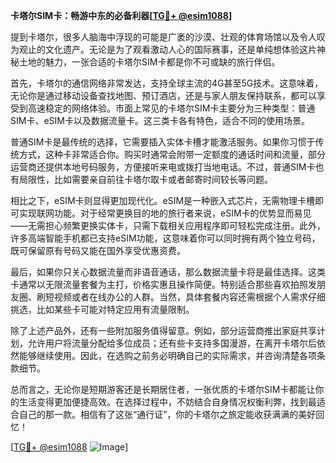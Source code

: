 **卡塔尔SIM卡：畅游中东的必备利器[[TG💪+ @esim1088](https://t.me/s/esim1088)]**

提到卡塔尔，很多人脑海中浮现的可能是广袤的沙漠、壮观的体育场馆以及令人叹为观止的文化遗产。无论是为了观看激动人心的国际赛事，还是单纯想体验这片神秘土地的魅力，一张合适的卡塔尔SIM卡都是你不可或缺的旅行伴侣。

首先，卡塔尔的通信网络非常发达，支持全球主流的4G甚至5G技术。这意味着，无论你是通过移动设备查找地图、预订酒店，还是与家人朋友保持联系，都可以享受到高速稳定的网络体验。市面上常见的卡塔尔SIM卡主要分为三种类型：普通SIM卡、eSIM卡以及数据流量卡。这三类卡各有特色，适合不同的使用场景。

普通SIM卡是最传统的选择，它需要插入实体卡槽才能激活服务。如果你习惯于传统方式，这种卡非常适合你。购买时通常会附带一定额度的通话时间和流量，部分运营商还提供本地号码服务，方便接听来电或拨打当地电话。不过，普通SIM卡也有局限性，比如需要亲自前往卡塔尔取卡或者邮寄时间较长等问题。

相比之下，eSIM卡则显得更加现代化。eSIM是一种嵌入式芯片，无需物理卡槽即可实现联网功能。对于经常更换目的地的旅行者来说，eSIM卡的优势显而易见——无需担心频繁更换实体卡，只需下载相关应用程序即可轻松完成注册。此外，许多高端智能手机都已支持eSIM功能，这意味着你可以同时拥有两个独立号码，既可保留原有号码又能在国外享受优惠资费。

最后，如果你只关心数据流量而非语音通话，那么数据流量卡将是最佳选择。这类卡通常以无限流量套餐为主打，价格实惠且操作简便。特别适合那些喜欢拍照发朋友圈、刷短视频或者在线办公的人群。当然，具体套餐内容还需根据个人需求仔细挑选，比如某些卡可能对特定应用有流量限制。

除了上述产品外，还有一些附加服务值得留意。例如，部分运营商推出家庭共享计划，允许用户将流量分配给多位成员；还有些卡支持多国漫游，在离开卡塔尔后依然能够继续使用。因此，在选购之前务必明确自己的实际需求，并咨询清楚各项条款细节。

总而言之，无论你是短期游客还是长期居住者，一张优质的卡塔尔SIM卡都能让你的生活变得更加便捷高效。在选择过程中，不妨结合自身情况权衡利弊，找到最适合自己的那一款。相信有了这张“通行证”，你的卡塔尔之旅定能收获满满的美好回忆！

[[TG💪+ @esim1088](https://t.me/s/esim1088) ![Image](https://i.postimg.cc/4NQfJmqS/Snipaste-2025-05-13-00-14-12.png)]